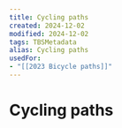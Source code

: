 ```yaml
---
title: Cycling paths
created: 2024-12-02
modified: 2024-12-02
tags: TBSMetadata
alias: Cycling paths
usedFor:
- "[[2023 Bicycle paths]]"
---
```

# Cycling paths
